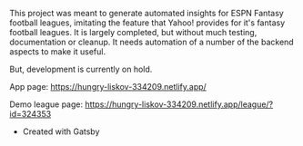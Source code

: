 This project was meant to generate automated insights for ESPN Fantasy football leagues, imitating the feature that Yahoo! provides for it's fantasy football leagues. It is largely completed, but without much testing, documentation or cleanup. It needs automation of a number of the backend aspects to make it useful. 

But, development is currently on hold.

App page: https://hungry-liskov-334209.netlify.app/

Demo league page: https://hungry-liskov-334209.netlify.app/league/?id=324353

* Created with Gatsby 
